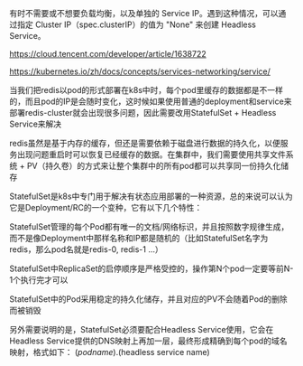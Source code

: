 有时不需要或不想要负载均衡，以及单独的 Service IP。遇到这种情况，可以通过指定 Cluster IP（spec.clusterIP）的值为 "None" 来创建 Headless Service。

https://cloud.tencent.com/developer/article/1638722

https://kubernetes.io/zh/docs/concepts/services-networking/service/


当我们把redis以pod的形式部署在k8s中时，每个pod里缓存的数据都是不一样的，而且pod的IP是会随时变化，这时候如果使用普通的deployment和service来部署redis-cluster就会出现很多问题，因此需要改用StatefulSet + Headless Service来解决

redis虽然是基于内存的缓存，但还是需要依赖于磁盘进行数据的持久化，以便服务出现问题重启时可以恢复已经缓存的数据。在集群中，我们需要使用共享文件系统 + PV（持久卷）的方式来让整个集群中的所有pod都可以共享同一份持久化储存

StatefulSet是k8s中专门用于解决有状态应用部署的一种资源，总的来说可以认为它是Deployment/RC的一个变种，它有以下几个特性：


StatefulSet管理的每个Pod都有唯一的文档/网络标识，并且按照数字规律生成，而不是像Deployment中那样名称和IP都是随机的（比如StatefulSet名字为redis，那么pod名就是redis-0, redis-1 ...）


StatefulSet中ReplicaSet的启停顺序是严格受控的，操作第N个pod一定要等前N-1个执行完才可以


StatefulSet中的Pod采用稳定的持久化储存，并且对应的PV不会随着Pod的删除而被销毁


另外需要说明的是，StatefulSet必须要配合Headless Service使用，它会在Headless Service提供的DNS映射上再加一层，最终形成精确到每个pod的域名映射，格式如下：
$(podname).$(headless service name)